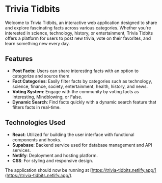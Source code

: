 # Trivia Tidbits

Welcome to Trivia Tidbits, an interactive web application designed to share and explore fascinating facts across various categories. Whether you're interested in science, technology, history, or entertainment, Trivia Tidbits offers a platform for users to post new trivia, vote on their favorites, and learn something new every day.

## Features

- **Post Facts**: Users can share interesting facts with an option to categorize and source them.
- **Fact Categories**: Easily filter facts by categories such as technology, science, finance, society, entertainment, health, history, and news.
- **Voting System**: Engage with the community by voting facts as Interesting, Mindblowing, or False.
- **Dynamic Search**: Find facts quickly with a dynamic search feature that filters facts in real-time.

## Technologies Used

- **React**: Utilized for building the user interface with functional components and hooks.
- **Supabase**: Backend service used for database management and API services.
- **Netlify**: Deployment and hosting platform.
- **CSS**: For styling and responsive design.

The application should now be running at [https://trivia-tidbits.netlify.app/](https://trivia-tidbits.netlify.app/).




